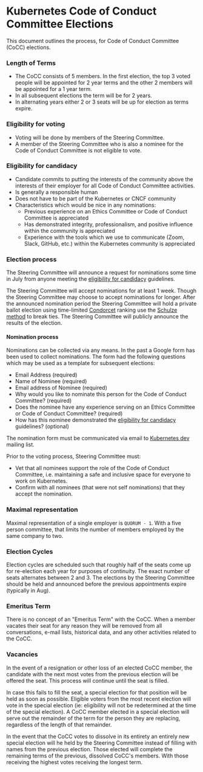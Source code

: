# Kubernetes Code of Conduct Committee Elections

This document outlines the process, for Code of Conduct Committee (CoCC) elections.

### Length of Terms

* The CoCC consists of 5 members. In the first election, the top 3 voted people will be appointed for 2 year terms and the other 2 members will be appointed for a 1 year term.
* In all subsequent elections the term will be for 2 years.
* In alternating years either 2 or 3 seats will be up for election as terms expire.

### Eligibility for voting

* Voting will be done by members of the Steering Committee.
* A member of the Steering Committee who is also a nominee for the Code of Conduct Committee is not eligible to vote.

### Eligibility for candidacy

* Candidate commits to putting the interests of the community above the interests of their employer for all Code of Conduct Committee activities.
* Is generally a responsible human
* Does not have to be part of the Kubernetes or CNCF community
* Characteristics which would be nice in any nominations:
  * Previous experience on an Ethics Committee or Code of Conduct Committee is appreciated
  * Has demonstrated integrity, professionalism, and positive influence within the community is appreciated
  * Experience with the tools which we use to communicate (Zoom, Slack, GitHub, etc.) within the Kubernetes community is appreciated

### Election process

The Steering Committee will announce a request for nominations some time in July from anyone meeting the [eligibility for candidacy](#eligibility-for-candidacy) guidelines.

The Steering Committee will accept nominations for at least 1 week. Though the Steering
Committee may choose to accept nominations for longer.  After the announced nomination
period the Steering Committee will hold a private ballot election using time-limited
[Condorcet] ranking use the [Schulze method] to break ties. The Steering Committee
will publicly announce the results of the election.

#### Nomination process

Nominations can be collected via any means. In the past a Google form has been used to collect nominations. The form had the following questions which may be used as a template for subsequent elections:
* Email Address (required)
* Name of Nominee (required)
* Email address of Nominee (required)
* Why would you like to nominate this person for the Code of Conduct Committee? (required)
* Does the nominee have any experience serving on an Ethics Committee or Code of Conduct Committee? (required)
* How has this nominee demonstrated the [eligibility for candidacy](#eligibility-for-candidacy) guidelines? (optional)

The nomination form must be communicated via email to [Kubernetes dev](https://groups.google.com/forum/#!forum/kubernetes-dev) mailing list.

Prior to the voting process, Steering Committee must:
* Vet that all nominees support the role of the Code of Conduct Committee, i.e. maintaining a safe and inclusive space for everyone to work on Kubernetes.
* Confirm with all nominees (that were not self nominations) that they accept the nomination.

### Maximal representation

Maximal representation of a single employer is `QUORUM - 1`. With a five person committee,
that limits the number of members employed by the same company to two.

### Election Cycles

Election cycles are scheduled such that roughly half of the seats come up for
re-election each year for purposes of continuity.  The exact number of seats
alternates between 2 and 3. The elections by the Steering Committee should be
held and announced before the previous appointments expire (typically in Aug).

### Emeritus Term

There is no concept of an "Emeritus Term" with the CoCC. When a member vacates
their seat for any reason they will be removed from all conversations, e-mail
lists, historical data, and any other activities related to the CoCC.

### Vacancies

In the event of a resignation or other loss of an elected CoCC
member, the candidate with the next most votes from the previous election will
be offered the seat.  This process will continue until the seat is filled.

In case this fails to fill the seat, a special election for that position will
be held as soon as possible. Eligible voters from the most recent election
will vote in the special election (ie: eligibility will not be redetermined
at the time of the special election). A CoCC member elected in a special
election will serve out the remainder of the term for the person they are
replacing, regardless of the length of that remainder.

In the event that the CoCC votes to dissolve in its entirety an entirely
new special election will he held by the Steering Committee instead of filling
with names from the previous election. Those elected will complete the remaining
terms of the previous, dissolved CoCC's members. With those receiving the highest
votes receiving the longest term.

[Condorcet]: https://en.wikipedia.org/wiki/Condorcet_method
[Schulze method]: https://en.wikipedia.org/wiki/Schulze_method
